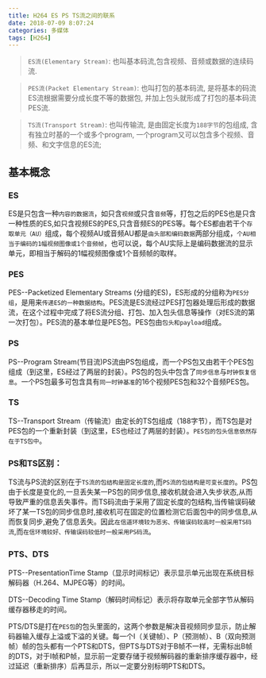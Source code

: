 ```yaml
---
title: H264 ES PS TS流之间的联系
date: 2018-07-09 8:07:24
categories: 多媒体
tags: [H264]
---
```


> `ES流(Elementary Stream)`: 也叫基本码流,包含视频、音频或数据的连续码流.

> `PES流(Packet Elementary Stream)`: 也叫打包的基本码流, 是将基本的码流ES流根据需要分成长度不等的数据包, 并加上包头就形成了打包的基本码流PES流.

> `TS流(Transport Stream)`: 也叫传输流, 是由固定长度为`188字节`的包组成, 含有独立时基的一个或多个program, 一个program又可以包含多个视频、音频、和文字信息的ES流;

<!--more-->

## 基本概念
### ES

ES是只包含一种`内容的数据流`，如只含`视频`或只含`音频`等，打包之后的PES也是只含一种性质的ES,如只含视频ES的PES,只含音频ES的PES等。每个ES都由若干个`存取单元（AU）`组成，每个视频AU或音频AU都是`由头部和编码数据`两部分组成，`个AU相当于编码的1幅视频图像或1个音频帧`，也可以说，每个AU实际上是编码数据流的显示单元，即相当于解码的1幅视频图像或1个音频帧的取样。

### PES

PES--Packetized  Elementary Streams  (分组的ES)，ES形成的分组称为`PES分组`，是用来`传递ES的一种数据结构`。PES流是ES流经过PES打包器处理后形成的数据流，在这个过程中完成了将ES流分组、打包、加入包头信息等操作（对ES流的第一次打包）。PES流的基本单位是PES包。PES包由`包头和payload`组成。

### PS

PS--Program Stream(节目流)PS流由PS包组成，而一个PS包又由若干个PES包组成（到这里，ES经过了两层的封装）。PS包的包头中包含了`同步信息`与`时钟恢复信息`。一个PS包最多可包含具有`同一时钟基准`的16个视频PES包和32个音频PES包。

### TS

TS--Transport Stream（传输流）由定长的TS包组成（188字节），而TS包是对PES包的一个重新封装（到这里，ES也经过了两层的封装）。`PES包的包头信息依然存在于TS包中`。


### PS和TS区别：

TS流与PS流的区别在于`TS流的包结构是固定长度的`,而`PS流的包结构是可变长度的`。PS包由于长度是变化的,一旦丢失某一PS包的同步信息,接收机就会进入失步状态,从而导致严重的信息丢失事件。而TS码流由于采用了固定长度的包结构,当传输误码破坏了某一TS包的同步信息时,接收机可在固定的位置检测它后面包中的同步信息,从而恢复同步,避免了信息丢失。因此`在信道环境较为恶劣、传输误码较高时一般采用TS码流`,而`在信环境较好、传输误码较低时一般采用PS码流`。

###  PTS、DTS

PTS--PresentationTime Stamp（显示时间标记）表示显示单元出现在系统目标解码器（H.264、MJPEG等）的时间。

DTS--Decoding Time Stamp（解码时间标记）表示将存取单元全部字节从解码缓存器移走的时间。

PTS/DTS是打在`PES包`的包头里面的，这两个参数是解决音视频同步显示，防止解码器输入缓存上溢或下溢的关键。每一个I（关键帧）、P（预测帧）、B（双向预测 帧）帧的包头都有一个PTS和DTS，但PTS与DTS对于B帧不一样，无需标出B帧的DTS，对于I帧和P帧，显示前一定要存储于视频解码器的重新排序缓存器中，经过延迟（重新排序）后再显示，所以一定要分别标明PTS和DTS。
